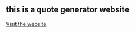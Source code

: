 ## this is a quote generator website
[Visit the website](https://shivaganesh143.github.io/Random-quote-generator)
